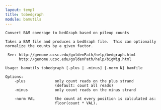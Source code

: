 ```yaml
---
layout: templ
title: tobedgraph
module: bamutils
---
```

    
    Convert BAM coverage to bedGraph based on pileup counts
    
    Takes a BAM file and produces a bedGraph file.  This can optionally
    normalize the counts by a given factor.
    
     See: http://genome.ucsc.edu/goldenPath/help/bedgraph.html
          http://genome.ucsc.edu/goldenPath/help/bigWig.html
    
    Usage: bamutils tobedgraph [-plus | -minus] {-norm N} bamfile
    
    Options:
        -plus             only count reads on the plus strand
                          (default: count all reads)
        -minus            only count reads on the minus strand
    
        -norm VAL         the count at every position is calculated as:
                          floor(count * VAL).
    
    
